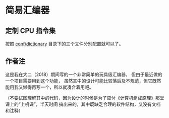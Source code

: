 # 简易汇编器

## 定制 CPU 指令集

按照 [conf/dictionary](conf/dictionary) 目录下的三个文件分别配置就可以了。

## 作者注

这是我在大二（2018）期间写的一个非常简单的玩具级汇编器， 但由于最近做的一个项目需要用到这个功能，
虽然其中的设计可能比较落后及不规范，但它既然能用我又懒得再写一个，所以就凑合着用吧。

（不要试图理解其中的代码，因为设计的时候是为了应付《计算机组成原理》那堂课上的“上机课”，半天时间
搞出来的，其中既缺乏合理的软件结构，又没有文档和注释）